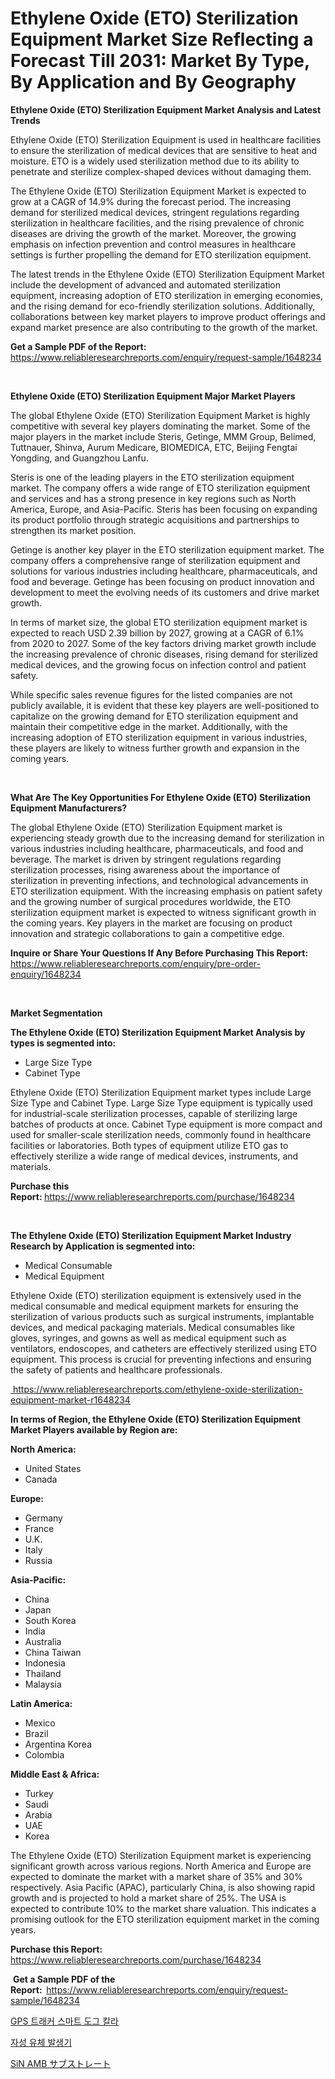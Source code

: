 <p><h1>Ethylene Oxide (ETO) Sterilization Equipment Market Size Reflecting a Forecast Till 2031: Market By Type, By Application and By Geography</h1></p><p><strong>Ethylene Oxide (ETO) Sterilization Equipment Market Analysis and Latest Trends</strong></p>
<p><p>Ethylene Oxide (ETO) Sterilization Equipment is used in healthcare facilities to ensure the sterilization of medical devices that are sensitive to heat and moisture. ETO is a widely used sterilization method due to its ability to penetrate and sterilize complex-shaped devices without damaging them.</p><p>The Ethylene Oxide (ETO) Sterilization Equipment Market is expected to grow at a CAGR of 14.9% during the forecast period. The increasing demand for sterilized medical devices, stringent regulations regarding sterilization in healthcare facilities, and the rising prevalence of chronic diseases are driving the growth of the market. Moreover, the growing emphasis on infection prevention and control measures in healthcare settings is further propelling the demand for ETO sterilization equipment.</p><p>The latest trends in the Ethylene Oxide (ETO) Sterilization Equipment Market include the development of advanced and automated sterilization equipment, increasing adoption of ETO sterilization in emerging economies, and the rising demand for eco-friendly sterilization solutions. Additionally, collaborations between key market players to improve product offerings and expand market presence are also contributing to the growth of the market.</p></p>
<p><strong>Get a Sample PDF of the Report:&nbsp;</strong> <a href="https://www.reliableresearchreports.com/enquiry/request-sample/1648234">https://www.reliableresearchreports.com/enquiry/request-sample/1648234</a></p>
<p>&nbsp;</p>
<p><strong>Ethylene Oxide (ETO) Sterilization Equipment Major Market Players</strong></p>
<p><p>The global Ethylene Oxide (ETO) Sterilization Equipment Market is highly competitive with several key players dominating the market. Some of the major players in the market include Steris, Getinge, MMM Group, Belimed, Tuttnauer, Shinva, Aurum Medicare, BIOMEDICA, ETC, Beijing Fengtai Yongding, and Guangzhou Lanfu.</p><p>Steris is one of the leading players in the ETO sterilization equipment market. The company offers a wide range of ETO sterilization equipment and services and has a strong presence in key regions such as North America, Europe, and Asia-Pacific. Steris has been focusing on expanding its product portfolio through strategic acquisitions and partnerships to strengthen its market position.</p><p>Getinge is another key player in the ETO sterilization equipment market. The company offers a comprehensive range of sterilization equipment and solutions for various industries including healthcare, pharmaceuticals, and food and beverage. Getinge has been focusing on product innovation and development to meet the evolving needs of its customers and drive market growth.</p><p>In terms of market size, the global ETO sterilization equipment market is expected to reach USD 2.39 billion by 2027, growing at a CAGR of 6.1% from 2020 to 2027. Some of the key factors driving market growth include the increasing prevalence of chronic diseases, rising demand for sterilized medical devices, and the growing focus on infection control and patient safety.</p><p>While specific sales revenue figures for the listed companies are not publicly available, it is evident that these key players are well-positioned to capitalize on the growing demand for ETO sterilization equipment and maintain their competitive edge in the market. Additionally, with the increasing adoption of ETO sterilization equipment in various industries, these players are likely to witness further growth and expansion in the coming years.</p></p>
<p>&nbsp;</p>
<p><strong>What Are The Key Opportunities For Ethylene Oxide (ETO) Sterilization Equipment Manufacturers?</strong></p>
<p><p>The global Ethylene Oxide (ETO) Sterilization Equipment market is experiencing steady growth due to the increasing demand for sterilization in various industries including healthcare, pharmaceuticals, and food and beverage. The market is driven by stringent regulations regarding sterilization processes, rising awareness about the importance of sterilization in preventing infections, and technological advancements in ETO sterilization equipment. With the increasing emphasis on patient safety and the growing number of surgical procedures worldwide, the ETO sterilization equipment market is expected to witness significant growth in the coming years. Key players in the market are focusing on product innovation and strategic collaborations to gain a competitive edge.</p></p>
<p><strong>Inquire or Share Your Questions If Any Before Purchasing This Report:</strong> <a href="https://www.reliableresearchreports.com/enquiry/pre-order-enquiry/1648234">https://www.reliableresearchreports.com/enquiry/pre-order-enquiry/1648234</a></p>
<p>&nbsp;</p>
<p><strong>Market Segmentation</strong></p>
<p><strong>The Ethylene Oxide (ETO) Sterilization Equipment Market Analysis by types is segmented into:</strong></p>
<p><ul><li>Large Size Type</li><li>Cabinet Type</li></ul></p>
<p><p>Ethylene Oxide (ETO) Sterilization Equipment market types include Large Size Type and Cabinet Type. Large Size Type equipment is typically used for industrial-scale sterilization processes, capable of sterilizing large batches of products at once. Cabinet Type equipment is more compact and used for smaller-scale sterilization needs, commonly found in healthcare facilities or laboratories. Both types of equipment utilize ETO gas to effectively sterilize a wide range of medical devices, instruments, and materials.</p></p>
<p><strong>Purchase this Report:&nbsp;</strong><a href="https://www.reliableresearchreports.com/purchase/1648234">https://www.reliableresearchreports.com/purchase/1648234</a></p>
<p>&nbsp;</p>
<p><strong>The Ethylene Oxide (ETO) Sterilization Equipment Market Industry Research by Application is segmented into:</strong></p>
<p><ul><li>Medical Consumable</li><li>Medical Equipment</li></ul></p>
<p><p>Ethylene Oxide (ETO) sterilization equipment is extensively used in the medical consumable and medical equipment markets for ensuring the sterilization of various products such as surgical instruments, implantable devices, and medical packaging materials. Medical consumables like gloves, syringes, and gowns as well as medical equipment such as ventilators, endoscopes, and catheters are effectively sterilized using ETO equipment. This process is crucial for preventing infections and ensuring the safety of patients and healthcare professionals.</p></p>
<p><a href="https://www.reliableresearchreports.com/ethylene-oxide-sterilization-equipment-market-r1648234">&nbsp;https://www.reliableresearchreports.com/ethylene-oxide-sterilization-equipment-market-r1648234</a></p>
<p><strong>In terms of Region, the Ethylene Oxide (ETO) Sterilization Equipment Market Players available by Region are:</strong></p>
<p>
    <p> <strong> North America: </strong>
        <ul>
            <li>United States</li>
            <li>Canada</li>
        </ul>
        </p> 
    <p> <strong> Europe: </strong>
        <ul>
            <li>Germany</li>
            <li>France</li>
            <li>U.K.</li>
            <li>Italy</li>
            <li>Russia</li>
        </ul>
        </p> 
    <p> <strong> Asia-Pacific: </strong>
        <ul>
            <li>China</li>
            <li>Japan</li>
            <li>South Korea</li>
            <li>India</li>
            <li>Australia</li>
            <li>China Taiwan</li>
            <li>Indonesia</li>
            <li>Thailand</li>
            <li>Malaysia</li>
        </ul>
        </p> 
    <p> <strong> Latin America: </strong>
        <ul>
            <li>Mexico</li>
            <li>Brazil</li>
            <li>Argentina Korea</li>
            <li>Colombia</li>
        </ul>
        </p> 
    <p> <strong> Middle East & Africa: </strong>
        <ul>
            <li>Turkey</li>
            <li>Saudi</li>
            <li>Arabia</li>
            <li>UAE</li>
            <li>Korea</li>
        </ul>
    </p>
    </p>
<p><p>The Ethylene Oxide (ETO) Sterilization Equipment market is experiencing significant growth across various regions. North America and Europe are expected to dominate the market with a market share of 35% and 30% respectively. Asia Pacific (APAC), particularly China, is also showing rapid growth and is projected to hold a market share of 25%. The USA is expected to contribute 10% to the market share valuation. This indicates a promising outlook for the ETO sterilization equipment market in the coming years.</p></p>
<p><strong>Purchase this Report: </strong><a href="https://www.reliableresearchreports.com/purchase/1648234">https://www.reliableresearchreports.com/purchase/1648234</a></p>
<p>&nbsp;<strong>Get a Sample PDF of the Report:&nbsp;&nbsp;</strong><a href="https://www.reliableresearchreports.com/enquiry/request-sample/1648234">https://www.reliableresearchreports.com/enquiry/request-sample/1648234</a></p>
<p><strong></strong></p>
<p><p><a href="https://medium.com/@jewelmohr02/gps-%EC%B6%94%EC%A0%81%EA%B8%B0-%EC%8A%A4%EB%A7%88%ED%8A%B8-%EA%B0%9C-%EB%AA%A9%EA%B1%B8%EC%9D%B4-%EC%8B%9C%EC%9E%A5%EC%9D%80-%EC%8B%9C%EC%9E%A5-%EC%A0%90%EC%9C%A0%EC%9C%A8-%ED%81%AC%EA%B8%B0-%EB%B0%8F-2031%EB%85%84%EA%B9%8C%EC%A7%80-%EC%98%88%EC%83%81-%EC%98%88%EC%B8%A1%EC%97%90-%EC%A4%91%EC%A0%90%EC%9D%84-%EB%91%A1%EB%8B%88%EB%8B%A4-ab73b56390b2">GPS 트래커 스마트 도그 칼라</a></p><p><a href="https://medium.com/@jordanilliamson678678_12326/%EC%9E%90%EA%B8%B0%EC%9C%A0%EC%B2%B4-%EB%B0%9C%EC%A0%84%EA%B8%B0-%EC%8B%9C%EC%9E%A5-%EB%B3%B4%EA%B3%A0%EC%84%9C%EB%8A%94-%EC%9D%B4-%EC%8B%9C%EC%9E%A5%EC%9D%98-%EC%B5%9C%EC%8B%A0-%ED%8A%B8%EB%A0%8C%EB%93%9C%EC%99%80-%EC%84%B1%EC%9E%A5-%EA%B8%B0%ED%9A%8C%EB%A5%BC-%EB%93%9C%EB%9F%AC%EB%83%85%EB%8B%88%EB%8B%A4-529fc7c23be6">자성 유체 발생기</a></p><p><a href="https://medium.com/@jordymiller39/sin-amb%E5%9F%BA%E6%9D%BF%E3%81%AE%E5%B8%82%E5%A0%B4%E8%A6%8F%E6%A8%A1%E3%81%AF-%E3%82%B0%E3%83%AD%E3%83%BC%E3%83%90%E3%83%AB%E7%94%A3%E6%A5%AD%E3%81%AB%E3%81%8A%E3%81%91%E3%82%8B%E6%9C%80%E9%81%A9%E3%81%AA%E3%83%9E%E3%83%BC%E3%82%B1%E3%83%86%E3%82%A3%E3%83%B3%E3%82%B0%E3%83%81%E3%83%A3%E3%83%8D%E3%83%AB%E3%82%92%E6%98%8E%E3%82%89%E3%81%8B%E3%81%AB%E3%81%97%E3%81%BE%E3%81%99-e2213a2a17f0">SiN AMB サブストレート</a></p></p>